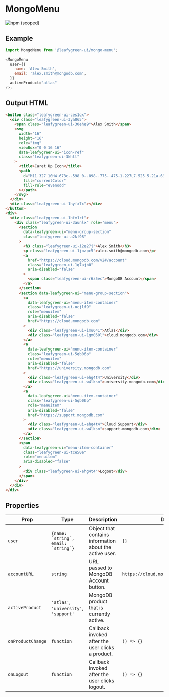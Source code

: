 # MongoMenu

![npm (scoped)](https://img.shields.io/npm/v/@leafygreen-ui/mongo-menu.svg)

## Example

```js
import MongoMenu from '@leafygreen-ui/mongo-menu';

<MongoMenu
  user={{
    name: 'Alex Smith',
    email: 'alex.smith@mongodb.com',
  }}
  activeProduct="atlas"
/>;
```

## Output HTML

```html
<button class="leafygreen-ui-ces1qx">
  <div class="leafygreen-ui-3ya065">
    <span class="leafygreen-ui-30ehe9">Alex Smith</span>
    <svg
      width="16"
      height="16"
      role="img"
      viewBox="0 0 16 16"
      data-leafygreen-ui="icon-ref"
      class="leafygreen-ui-3khtt"
    >
      <title>Caret Up Icon</title>
      <path
        d="M11.327 10H4.673c-.598 0-.898-.775-.475-1.227L7.525 5.21a.638.638 0 01.948 0l3.33 3.562c.422.452.122 1.227-.476 1.227z"
        fill="currentColor"
        fill-rule="evenodd"
      ></path>
    </svg>
  </div>
  <div class="leafygreen-ui-1hyfx7x"></div>
</button>
<div>
  <div class="leafygreen-ui-1hfv1rt">
    <div class="leafygreen-ui-3aunlx" role="menu">
      <section
        data-leafygreen-ui="menu-group-section"
        class="leafygreen-ui-a2kf98"
      >
        <h3 class="leafygreen-ui-i2e27j">Alex Smith</h3>
        <p class="leafygreen-ui-1jozpc5">alex.smith@mongodb.com</p>
        <a
          href="https://cloud.mongodb.com/v2#/account"
          class="leafygreen-ui-1q7ajb0"
          aria-disabled="false"
        >
          <span class="leafygreen-ui-r6z5ec">MongoDB Account</span>
        </a>
      </section>
      <section data-leafygreen-ui="menu-group-section">
        <a
          data-leafygreen-ui="menu-item-container"
          class="leafygreen-ui-ucjlf9"
          role="menuitem"
          aria-disabled="false"
          href="https://cloud.mongodb.com"
        >
          <div class="leafygreen-ui-imu641">Atlas</div>
          <div class="leafygreen-ui-1gm050l">cloud.mongodb.com</div>
        </a>
        <a
          data-leafygreen-ui="menu-item-container"
          class="leafygreen-ui-5qb06p"
          role="menuitem"
          aria-disabled="false"
          href="https://university.mongodb.com"
        >
          <div class="leafygreen-ui-ehg4t4">University</div>
          <div class="leafygreen-ui-w4lksn">university.mongodb.com</div>
        </a>
        <a
          data-leafygreen-ui="menu-item-container"
          class="leafygreen-ui-5qb06p"
          role="menuitem"
          aria-disabled="false"
          href="https://support.mongodb.com"
        >
          <div class="leafygreen-ui-ehg4t4">Cloud Support</div>
          <div class="leafygreen-ui-w4lksn">support.mongodb.com</div>
        </a>
      </section>
      <span
        data-leafygreen-ui="menu-item-container"
        class="leafygreen-ui-tce50e"
        role="menuitem"
        aria-disabled="false"
      >
        <div class="leafygreen-ui-ehg4t4">Logout</div>
      </span>
    </div>
  </div>
</div>
```

## Properties

| Prop              | Type                                    | Description                                             | Default                                 |
| ----------------- | --------------------------------------- | ------------------------------------------------------- | --------------------------------------- |
| `user`            | `` {name: `string`, email: `string`} `` | Object that contains information about the active user. | `{}`                                    |
| `accountURL`      | `string`                                | URL passed to MongoDB Account button.                   | `https://cloud.mongodb.com/v2#/account` |
| `activeProduct`   | `'atlas'`, `'university'`, `'support'`  | MongoDB product that is currently active.               |                                         |
| `onProductChange` | `function`                              | Callback invoked after the user clicks a product.       | `() => {}`                              |
| `onLogout`        | `function`                              | Callback invoked after the user clicks logout.          | `() => {}`                              |

